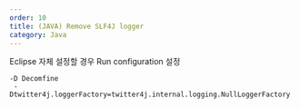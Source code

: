 ```yaml
---
order: 10
title: (JAVA) Remove SLF4J logger
category: Java
---
```


Eclipse 자체  설정할 경우
Run configuration 설정
```
-D Decomfine
 -Dtwitter4j.loggerFactory=twitter4j.internal.logging.NullLoggerFactory 
```